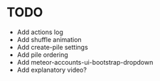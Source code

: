 TODO
====

 - Add actions log
 - Add shuffle animation
 - Add create-pile settings
 - Add pile ordering
 - Add meteor-accounts-ui-bootstrap-dropdown
 - Add explanatory video?
